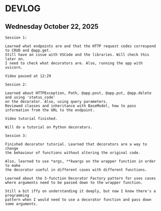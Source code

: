 # DEVLOG

## Wednesday October 22, 2025

    Session 1:

    Learned what endpoints are and that the HTTP request codes correspond to CRUD and @app.get. 
    Still have an issue with VSCode and the libraries. Will check this later on.
    I need to check what decorators are. Also, running the app with uvicorn.
    
    Video paused at 12:29

    Session 2:

    Learned about HTTPException, Path, @app.post, @app.put, @app.delete and using 'status_code' 
    on the decorator. Also, using query parameters.
    Reviewed classes and inheritance with BaseModel, how to pass information from the URL to the endpoint.
    
    Video tutorial finished.

    Will do a tutorial on Python decorators.

    Session 3:

    Finished decorator tutorial. Learned that decorators are a way to change
    the behaviour of functions without altering the original code.
    
    Also, learned to use *args, **kwargs on the wrapper function in order to make 
    the decorator useful in different cases with different functions.
    
    Learned about the 3-function Decorator Factory pattern for uses cases 
    where arguments need to be passed down to the wrapper function. 
    
    Still a bit iffy on understanding it deeply, but now I know there's a programming
    pattern when I would need to use a decorator function and pass down some arguments.
